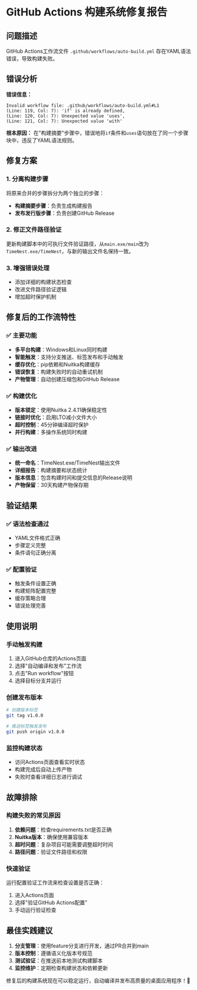 # GitHub Actions 构建系统修复报告

## 问题描述
GitHub Actions工作流文件 `.github/workflows/auto-build.yml` 存在YAML语法错误，导致构建失败。

## 错误分析
**错误信息：**
```
Invalid workflow file: .github/workflows/auto-build.yml#L1 
(Line: 119, Col: 7): 'if' is already defined, 
(Line: 120, Col: 7): Unexpected value 'uses', 
(Line: 121, Col: 7): Unexpected value 'with'
```

**根本原因：**
在"构建摘要"步骤中，错误地将`if`条件和`uses`语句放在了同一个步骤块中，违反了YAML语法规则。

## 修复方案

### 1. 分离构建步骤
将原来合并的步骤拆分为两个独立的步骤：
- **构建摘要步骤**：负责生成构建报告
- **发布发行版步骤**：负责创建GitHub Release

### 2. 修正文件路径验证
更新构建脚本中的可执行文件验证路径，从`main.exe/main`改为`TimeNest.exe/TimeNest`，与新的输出文件名保持一致。

### 3. 增强错误处理
- 添加详细的构建状态检查
- 改进文件路径验证逻辑
- 增加超时保护机制

## 修复后的工作流特性

### ✅ 主要功能
- **多平台构建**：Windows和Linux同时构建
- **智能触发**：支持分支推送、标签发布和手动触发
- **缓存优化**：pip依赖和Nuitka构建缓存
- **错误恢复**：构建失败时的自动重试机制
- **产物管理**：自动创建压缩包和GitHub Release

### ✅ 构建优化
- **版本锁定**：使用Nuitka 2.4.11确保稳定性
- **链接时优化**：启用LTO减小文件大小
- **超时控制**：45分钟编译超时保护
- **并行构建**：多操作系统同时构建

### ✅ 输出改进
- **统一命名**：TimeNest.exe/TimeNest输出文件
- **详细报告**：构建摘要和状态统计
- **版本信息**：包含构建时间和提交信息的Release说明
- **产物保留**：30天构建产物保存期

## 验证结果

### ✅ 语法检查通过
- YAML文件格式正确
- 步骤定义完整
- 条件语句正确分离

### ✅ 配置验证
- 触发条件设置正确
- 构建矩阵配置完整
- 缓存策略合理
- 错误处理完善

## 使用说明

### 手动触发构建
1. 进入GitHub仓库的Actions页面
2. 选择"自动编译和发布"工作流
3. 点击"Run workflow"按钮
4. 选择目标分支并运行

### 创建发布版本
```bash
# 创建版本标签
git tag v1.0.0

# 推送标签触发发布
git push origin v1.0.0
```

### 监控构建状态
- 访问Actions页面查看实时状态
- 构建完成后自动上传产物
- 失败时查看详细日志进行调试

## 故障排除

### 构建失败的常见原因
1. **依赖问题**：检查requirements.txt是否正确
2. **Nuitka版本**：确保使用兼容版本
3. **超时问题**：复杂项目可能需要调整超时时间
4. **路径问题**：验证文件路径和权限

### 快速验证
运行配置验证工作流来检查设置是否正确：
1. 进入Actions页面
2. 选择"验证GitHub Actions配置"
3. 手动运行验证检查

## 最佳实践建议

1. **分支管理**：使用feature分支进行开发，通过PR合并到main
2. **版本控制**：遵循语义化版本号规范
3. **测试验证**：在推送前本地测试构建脚本
4. **监控维护**：定期检查构建状态和依赖更新

修复后的构建系统现在可以稳定运行，自动编译并发布高质量的桌面应用程序！🚀